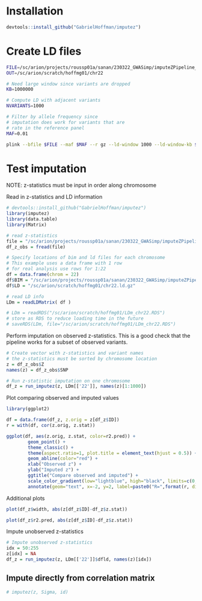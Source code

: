 
# Installation
```r
devtools::install_github("GabrielHoffman/imputez")
```

# Create LD files
```sh
FILE=/sc/arion/projects/roussp01a/sanan/230322_GWASimp/imputeZPipeline_V2/inter/230424/plinkStep2/1kg_chr22
OUT=/sc/arion/scratch/hoffmg01/chr22

# Need large window since variants are dropped
KB=1000000

# Compute LD with adjacent variants
NVARIANTS=1000

# Filter by allele frequency since
# imputation does work for variants that are 
# rate in the reference panel
MAF=0.01 

plink --bfile $FILE --maf $MAF --r gz --ld-window 1000 --ld-window-kb $KB --ld-window-r2 0 --threads 12 --out $OUT
```

# Test imputation
NOTE: z-statistics must be input in order along chromosome

Read in z-statistics and LD information
```r
# devtools::install_github("GabrielHoffman/imputez")
library(imputez)
library(data.table)
library(Matrix)

# read z-statistics
file = "/sc/arion/projects/roussp01a/sanan/230322_GWASimp/imputeZPipeline_V2/exampleForGabriel/GWAS_Zscores_corrected/Bellenguez_AD_chr22.tsv"
df_z_obs = fread(file)

# Specify locations of bim and ld files for each chromosome
# This example uses a data frame with 1 row
# for real analysis use rows for 1:22
df = data.frame(chrom = 22)
df$BIM = "/sc/arion/projects/roussp01a/sanan/230322_GWASimp/imputeZPipeline_V2/inter/230424/plinkStep2/1kg_chr22.bim"
df$LD = "/sc/arion/scratch/hoffmg01/chr22.ld.gz"

# read LD info
LDm = readLDMatrix( df )

# LDm = readRDS("/sc/arion/scratch/hoffmg01/LDm_chr22.RDS")
# store as RDS to reduce loading time in the future
# saveRDS(LDm, file="/sc/arion/scratch/hoffmg01/LDm_chr22.RDS")
```

Perform imputation on observed z-statistics.  This is a good check that the pipeline works for a subset of observed variants.
```r
# Create vector with z-statistics and variant names
# the z-statistics must be sorted by chromosome location
z = df_z_obs$Z
names(z) = df_z_obs$SNP

# Run z-statistic imputation on one chromosome
df_z = run_imputez(z, LDm[['22']], names(z)[1:1000])
```

Plot comparing observed and imputed values
```r
library(ggplot2)

df = data.frame(df_z, z.orig = z[df_z$ID]) 
r = with(df, cor(z.orig, z.stat))

ggplot(df, aes(z.orig, z.stat, color=r2.pred)) +
		geom_point() +
		theme_classic() +
		theme(aspect.ratio=1, plot.title = element_text(hjust = 0.5)) +
		geom_abline(color="red") + 
		xlab("Observed z") + 
		ylab("Imputed z") + 
		ggtitle("Compare observed and imputed") +
		scale_color_gradient(low="lightblue", high="black", limits=c(0,1)) +
		annotate(geom="text", x=-2, y=2, label=paste0("R=",format(r, digits=4)))
```

Additional plots
```r
plot(df_z$width, abs(z[df_z$ID]-df_z$z.stat))

plot(df_z$r2.pred, abs(z[df_z$ID]-df_z$z.stat))
```

Impute unobserved z-statistics
```r
# Impute unobserved z-statistics
idx = 50:255
z[idx] = NA
df_z = run_imputez(z, LDm[['22']]$dfld, names(z)[idx])
```





## Impute directly from correlation matrix
```r
# imputez(z, Sigma, id)
```
